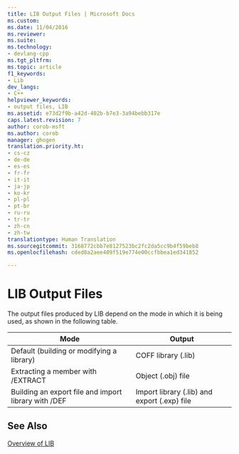 ```yaml
---
title: LIB Output Files | Microsoft Docs
ms.custom: 
ms.date: 11/04/2016
ms.reviewer: 
ms.suite: 
ms.technology:
- devlang-cpp
ms.tgt_pltfrm: 
ms.topic: article
f1_keywords:
- Lib
dev_langs:
- C++
helpviewer_keywords:
- output files, LIB
ms.assetid: e73d2f9b-a42d-402b-b7e3-3a94bebb317e
caps.latest.revision: 7
author: corob-msft
ms.author: corob
manager: ghogen
translation.priority.ht:
- cs-cz
- de-de
- es-es
- fr-fr
- it-it
- ja-jp
- ko-kr
- pl-pl
- pt-br
- ru-ru
- tr-tr
- zh-cn
- zh-tw
translationtype: Human Translation
ms.sourcegitcommit: 3168772cbb7e8127523bc2fc2da5cc9b4f59beb8
ms.openlocfilehash: cded8a2aee409f519e774e00ccfbbea1ed341852

---
```

# LIB Output Files
The output files produced by LIB depend on the mode in which it is being used, as shown in the following table.  
  
|Mode|Output|  
|----------|------------|  
|Default (building or modifying a library)|COFF library (.lib)|  
|Extracting a member with /EXTRACT|Object (.obj) file|  
|Building an export file and import library with /DEF|Import library (.lib) and export (.exp) file|  
  
## See Also  
 [Overview of LIB](../../build/reference/overview-of-lib.md)


<!--HONumber=Jan17_HO2-->


